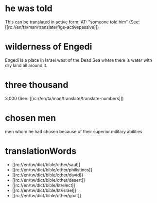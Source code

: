 # he was told

This can be translated in active form. AT: "someone told him" (See: [[rc://en/ta/man/translate/figs-activepassive]])

# wilderness of Engedi

Engedi is a place in Israel west of the Dead Sea where there is water with dry land all around it.

# three thousand

3,000 (See: [[rc://en/ta/man/translate/translate-numbers]])

# chosen men

men whom he had chosen because of their superior military abilities

# translationWords

* [[rc://en/tw/dict/bible/other/saul]]
* [[rc://en/tw/dict/bible/other/philistines]]
* [[rc://en/tw/dict/bible/other/david]]
* [[rc://en/tw/dict/bible/other/desert]]
* [[rc://en/tw/dict/bible/kt/elect]]
* [[rc://en/tw/dict/bible/kt/israel]]
* [[rc://en/tw/dict/bible/other/goat]]